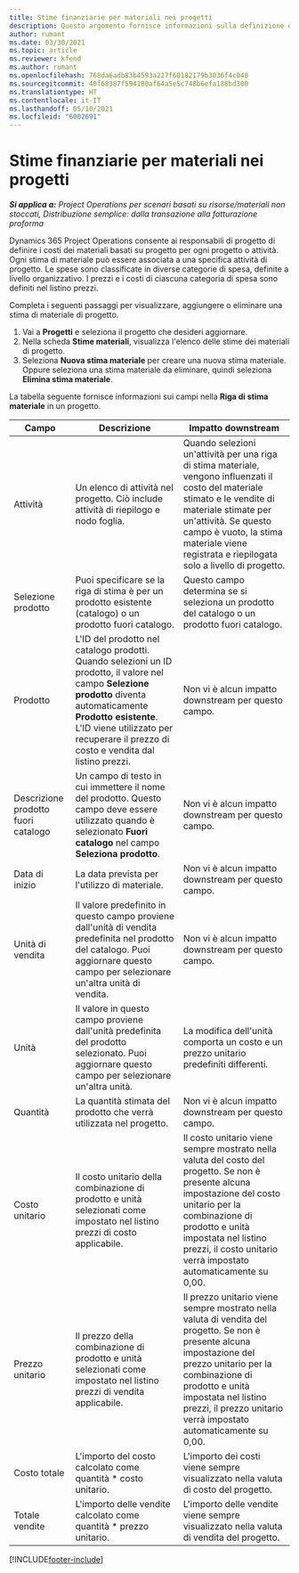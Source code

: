```yaml
---
title: Stime finanziarie per materiali nei progetti
description: Questo argomento fornisce informazioni sulla definizione o sulla stima dei materiali basati su progetto.
author: rumant
ms.date: 03/30/2021
ms.topic: article
ms.reviewer: kfend
ms.author: rumant
ms.openlocfilehash: 768da6adb83b4593a227f60182179b3036f4c040
ms.sourcegitcommit: 40f68387f594180af64a5e5c748b6efa188bd300
ms.translationtype: HT
ms.contentlocale: it-IT
ms.lasthandoff: 05/10/2021
ms.locfileid: "6002691"
---
```

# <a name="financial-estimates-for-materials-on-projects"></a>Stime finanziarie per materiali nei progetti

_**Si applica a:** Project Operations per scenari basati su risorse/materiali non stoccati, Distribuzione semplice: dalla transazione alla fatturazione proforma_

Dynamics 365 Project Operations consente ai responsabili di progetto di definire i costi dei materiali basati su progetto per ogni progetto o attività. Ogni stima di materiale può essere associata a una specifica attività di progetto. Le spese sono classificate in diverse categorie di spesa, definite a livello organizzativo. I prezzi e i costi di ciascuna categoria di spesa sono definiti nel listino prezzi. 

Completa i seguenti passaggi per visualizzare, aggiungere o eliminare una stima di materiale di progetto.

1. Vai a **Progetti** e seleziona il progetto che desideri aggiornare.
2. Nella scheda **Stime materiali**, visualizza l'elenco delle stime dei materiali di progetto.
3. Seleziona **Nuova stima materiale** per creare una nuova stima materiale. Oppure seleziona una stima materiale da eliminare, quindi seleziona **Elimina stima materiale**.

La tabella seguente fornisce informazioni sui campi nella **Riga di stima materiale** in un progetto. 

| **Campo** | **Descrizione** | **Impatto downstream** |
| --- | --- | --- |
| Attività | Un elenco di attività nel progetto. Ciò include attività di riepilogo e nodo foglia. | Quando selezioni un'attività per una riga di stima materiale, vengono influenzati il costo del materiale stimato e le vendite di materiale stimate per un'attività. Se questo campo è vuoto, la stima materiale viene registrata e riepilogata solo a livello di progetto. |
| Selezione prodotto |  Puoi specificare se la riga di stima è per un prodotto esistente (catalogo) o un prodotto fuori catalogo. | Questo campo determina se si seleziona un prodotto del catalogo o un prodotto fuori catalogo. |
| Prodotto | L'ID del prodotto nel catalogo prodotti. Quando selezioni un ID prodotto, il valore nel campo **Selezione prodotto** diventa automaticamente **Prodotto esistente**. L'ID viene utilizzato per recuperare il prezzo di costo e vendita dal listino prezzi. | Non vi è alcun impatto downstream per questo campo. |
| Descrizione prodotto fuori catalogo | Un campo di testo in cui immettere il nome del prodotto. Questo campo deve essere utilizzato quando è selezionato **Fuori catalogo** nel campo **Seleziona prodotto**.| Non vi è alcun impatto downstream per questo campo. |
| Data di inizio | La data prevista per l'utilizzo di materiale. | Non vi è alcun impatto downstream per questo campo. |
| Unità di vendita | Il valore predefinito in questo campo proviene dall'unità di vendita predefinita nel prodotto del catalogo. Puoi aggiornare questo campo per selezionare un'altra unità di vendita. | Non vi è alcun impatto downstream per questo campo. |
| Unità | Il valore in questo campo proviene dall'unità predefinita del prodotto selezionato. Puoi aggiornare questo campo per selezionare un'altra unità. | La modifica dell'unità comporta un costo e un prezzo unitario predefiniti differenti. |
| Quantità | La quantità stimata del prodotto che verrà utilizzata nel progetto. | Non vi è alcun impatto downstream per questo campo. |
| Costo unitario | Il costo unitario della combinazione di prodotto e unità selezionati come impostato nel listino prezzi di costo applicabile. | Il costo unitario viene sempre mostrato nella valuta del costo del progetto. Se non è presente alcuna impostazione del costo unitario per la combinazione di prodotto e unità impostata nel listino prezzi, il costo unitario verrà impostato automaticamente su 0,00. |
| Prezzo unitario | Il prezzo della combinazione di prodotto e unità selezionati come impostato nel listino prezzi di vendita applicabile. | Il prezzo unitario viene sempre mostrato nella valuta di vendita del progetto. Se non è presente alcuna impostazione del prezzo unitario per la combinazione di prodotto e unità impostata nel listino prezzi, il prezzo unitario verrà impostato automaticamente su 0,00.|
| Costo totale | L'importo del costo calcolato come quantità \* costo unitario.| L'importo dei costi viene sempre visualizzato nella valuta di costo del progetto. |
| Totale vendite | L'importo delle vendite calcolato come quantità \* prezzo unitario. | L'importo delle vendite viene sempre visualizzato nella valuta di vendita del progetto. |


[!INCLUDE[footer-include](../includes/footer-banner.md)]

